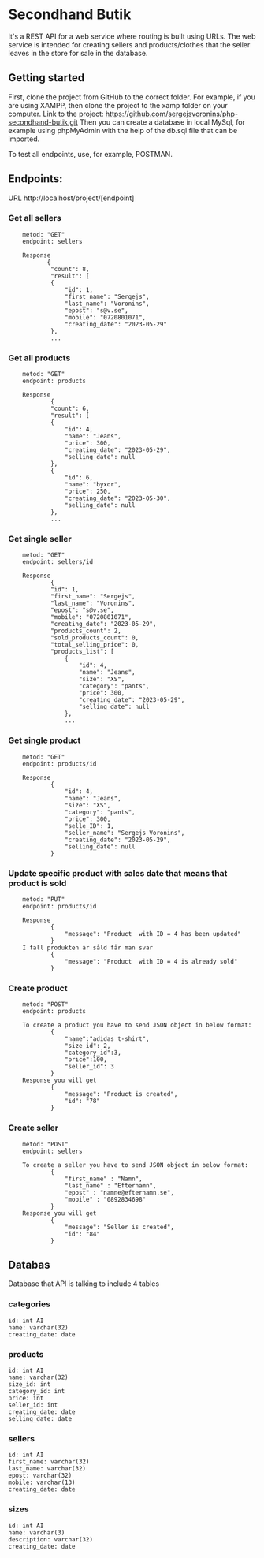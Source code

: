 # Secondhand Butik


It's a REST API for a web service where routing is built using URLs.
The web service is intended for creating sellers and products/clothes that the seller leaves in the store for sale in the database.
## Getting started
First, clone the project from GitHub to the correct folder. For example, if you are using XAMPP, then clone the project to the xamp folder on your computer.
Link to the project: https://github.com/sergejsvoronins/php-secondhand-butik.git
Then you can create a database in local MySql, for example using phpMyAdmin with the help of the db.sql file that can be imported.

To test all endpoints, use, for example, POSTMAN. 

## Endpoints:

URL http://localhost/project/[endpoint]

### Get all sellers
        metod: "GET"
        endpoint: sellers
        
        Response
               {
                "count": 8,
                "result": [
                {
                    "id": 1,
                    "first_name": "Sergejs",
                    "last_name": "Voronins",
                    "epost": "s@v.se",
                    "mobile": "0720801071",
                    "creating_date": "2023-05-29"
                },
                ...
### Get all products
        metod: "GET"
        endpoint: products

        Response
                {
                "count": 6,
                "result": [
                {
                    "id": 4,
                    "name": "Jeans",
                    "price": 300,
                    "creating_date": "2023-05-29",
                    "selling_date": null
                },
                {
                    "id": 6,
                    "name": "byxor",
                    "price": 250,
                    "creating_date": "2023-05-30",
                    "selling_date": null
                },
                ...
### Get single seller
        metod: "GET"
        endpoint: sellers/id
        
        Response
                {
                "id": 1,
                "first_name": "Sergejs",
                "last_name": "Voronins",
                "epost": "s@v.se",
                "mobile": "0720801071",
                "creating_date": "2023-05-29",
                "products_count": 2,
                "sold_products_count": 0,
                "total_selling_price": 0,
                "products_list": [
                    {
                        "id": 4,
                        "name": "Jeans",
                        "size": "XS",
                        "category": "pants",
                        "price": 300,
                        "creating_date": "2023-05-29",
                        "selling_date": null
                    },
                    ...
### Get single product
        metod: "GET"
        endpoint: products/id
        
        Response
                {
                    "id": 4,
                    "name": "Jeans",
                    "size": "XS",
                    "category": "pants",
                    "price": 300,
                    "selle_ID": 1,
                    "seller_name": "Sergejs Voronins",
                    "creating_date": "2023-05-29",
                    "selling_date": null
                }
### Update specific product with sales date that means that product is sold
        metod: "PUT"
        endpoint: products/id
        
        Response 
                {
                    "message": "Product  with ID = 4 has been updated"
                }
        I fall produkten är såld får man svar
                {
                    "message": "Product  with ID = 4 is already sold"
                }
### Create product
        metod: "POST"
        endpoint: products
        
        To create a product you have to send JSON object in below format:
                {
                    "name":"adidas t-shirt",
                    "size_id": 2,
                    "category_id":3,
                    "price":100,
                    "seller_id": 3
                }
        Response you will get
                {
                    "message": "Product is created",
                    "id": "78"
                }       
        
### Create seller
        metod: "POST"
        endpoint: sellers
        
        To create a seller you have to send JSON object in below format:
                {
                    "first_name" : "Namn",
                    "last_name" : "Efternamn",
                    "epost" : "namne@efternamn.se",
                    "mobile" : "0892834698"
                }
        Response you will get
                {
                    "message": "Seller is created",
                    "id": "84"
                }
## Databas
Database that API is talking to include 4 tables
### categories
    id: int AI
    name: varchar(32)
    creating_date: date
### products
    id: int AI
    name: varchar(32)
    size_id: int
    category_id: int
    price: int
    seller_id: int
    creating_date: date
    selling_date: date
### sellers
    id: int AI
    first_name: varchar(32)
    last_name: varchar(32)
    epost: varchar(32)
    mobile: varchar(13)
    creating_date: date
### sizes
    id: int AI
    name: varchar(3)
    description: varchar(32)
    creating_date: date


